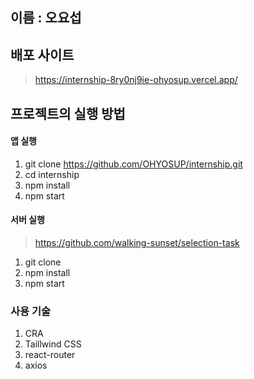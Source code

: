 ## 이름 : 오요섭

## 배포 사이트
> https://internship-8ry0nj9ie-ohyosup.vercel.app/

## 프로젝트의 실행 방법

#### 앱 실행
1. git clone https://github.com/OHYOSUP/internship.git
2. cd internship
3. npm install
4. npm start

#### 서버 실행
> https://github.com/walking-sunset/selection-task
1. git clone
2. npm install
3. npm start

### 사용 기술
1. CRA
2. Taillwind CSS
3. react-router
4. axios